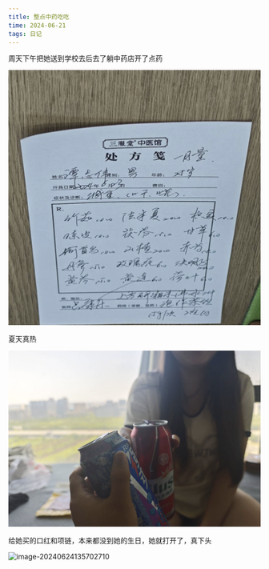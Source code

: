 ```yaml
---
title: 整点中药吃吃
time: 2024-06-21
tags: 日记
---
```


周天下午把她送到学校去后去了躺中药店开了点药

![image-20240624135034123](https://raw.githubusercontent.com/tanzhiwei233/picture/master/images/image-20240624135034123.png)

夏天真热

![image-20240624135120392](https://raw.githubusercontent.com/tanzhiwei233/picture/master/images/image-20240624135120392.png)

给她买的口红和项链，本来都没到她的生日，她就打开了，真下头

![image-20240624135702710](https://raw.githubusercontent.com/tanzhiwei233/picture/master/images/image-20240624135702710.png)


